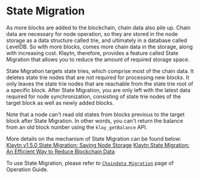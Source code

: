# State Migration <a id="state-migration"></a>

As more blocks are added to the blockchain, chain data also pile up. Chain data are necessary for node operation, so they are stored in the node storage as a data structure called trie, and ultimately in a database called LevelDB. So with more blocks, comes more chain data in the storage, along with increasing cost. Klaytn, therefore, provides a feature called State Migration that allows you to reduce the amount of required storage space.

State Migration targets state tries, which comprise most of the chain data. It deletes state trie nodes that are not required for processing new blocks. It only leaves the state trie nodes that are reachable from the state trie root of a specific block. After State Migration, you are only left with the latest data required for node synchronization, consisting of state trie nodes of the target block as well as newly added blocks.

Note that a node can't read old states from blocks previous to the target block after State Migration. In other words, you can't return the balance from an old block number using the `klay_getBalance` API.

More details on the mechanism of State Migration can be found below:
[Klaytn v1.5.0 State Migration: Saving Node Storage](https://medium.com/klaytn/klaytn-v1-5-0-state-migration-saving-node-storage-1358d87e4a7a)
[Klaytn State Migration: An Efficient Way to Reduce Blockchain Data](https://medium.com/klaytn/klaytn-state-migration-an-efficient-way-to-reduce-blockchain-data-6615a3b36523)

To use State Migration, please refer to [`Chaindata Migration`](https://docs.klaytn.foundation/content/operation-guide/chaindata-migration) page of Operation Guide.
